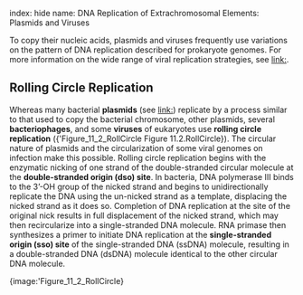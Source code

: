 index: hide
name: DNA Replication of Extrachromosomal Elements: Plasmids and Viruses

To copy their nucleic acids, plasmids and viruses frequently use variations on the pattern of DNA replication described for prokaryote genomes. For more information on the wide range of viral replication strategies, see <link:>.

## Rolling Circle Replication

Whereas many bacterial  **plasmids** (see <link:>) replicate by a process similar to that used to copy the bacterial chromosome, other plasmids, several  **bacteriophages**, and some  **viruses** of eukaryotes use  **rolling circle replication** ({'Figure_11_2_RollCircle Figure 11.2.RollCircle}). The circular nature of plasmids and the circularization of some viral genomes on infection make this possible. Rolling circle replication begins with the enzymatic nicking of one strand of the double-stranded circular molecule at the  **double-stranded origin (dso) site**. In bacteria, DNA polymerase III binds to the 3’-OH group of the nicked strand and begins to unidirectionally replicate the DNA using the un-nicked strand as a template, displacing the nicked strand as it does so. Completion of DNA replication at the site of the original nick results in full displacement of the nicked strand, which may then recircularize into a single-stranded DNA molecule. RNA primase then synthesizes a primer to initiate DNA replication at the  **single-stranded origin (sso) site** of the single-stranded DNA (ssDNA) molecule, resulting in a double-stranded DNA (dsDNA) molecule identical to the other circular DNA molecule.


{image:'Figure_11_2_RollCircle}
        
